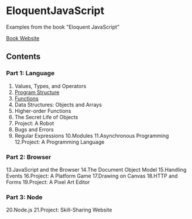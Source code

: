 # EloquentJavaScript

Examples from the book "Eloquent JavaScript"

[Book Website](https://eloquentjavascript.net/index.html)

## Contents

### Part 1: Language
1. Values, Types, and Operators
2. [Program Structure](https://github.com/233blr/EloquentJavaScript/tree/main/2.%20Program%20Structure)
3. [Functions](https://github.com/233blr/EloquentJavaScript/tree/main/3.%20Functions)
4. Data Structures: Objects and Arrays
5. Higher-order Functions
6. The Secret Life of Objects
7. Project: A Robot
8. Bugs and Errors
9. Regular Expressions
10.Modules
11.Asynchronous Programming
12.Project: A Programming Language

### Part 2: Browser
13.JavaScript and the Browser
14.The Document Object Model
15.Handling Events
16.Project: A Platform Game
17.Drawing on Canvas
18.HTTP and Forms
19.Project: A Pixel Art Editor

### Part 3: Node
20.Node.js
21.Project: Skill-Sharing Website
